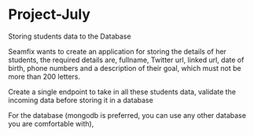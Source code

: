 # Project-July
Storing students data to the Database

Seamfix wants to create an application for storing the details of her students, the required details are, fullname, Twitter url, linked url, date of birth, phone numbers and a description of their goal, which must not be more than 200 letters.

Create a single endpoint to take in all these students data, validate the incoming data before storing it in a database

For the database (mongodb is preferred, you can use any other database you are comfortable with),
